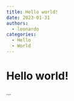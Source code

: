 ```yaml
---
title: Hello world!
date: 2023-01-31 
authors:
  - leonardo
categories:
  - Hello
  - World
---
```


# Hello world!
...
